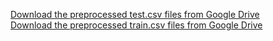 [Download the preprocessed test.csv files from Google Drive](https://drive.google.com/file/d/18BlkFYMdFIhBtmfhLI-n26MTh5nyKJhV/view?usp=share_link)  
[Download the preprocessed train.csv files from Google Drive](https://drive.google.com/file/d/1fuy8zqVEpllLUX6JKJKukYgb7URZrpKg/view?usp=share_link)
